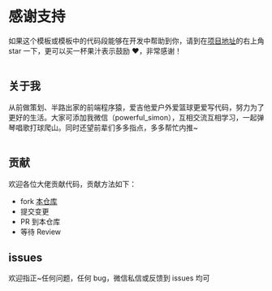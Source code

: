 <!-- ---
sidebarDepth: 0
--- -->

# 感谢支持

如果这个模板或模板中的代码段能够在开发中帮助到你，请到在<a href="https://github.com/simon9124/iview-dynamicRouter" target="_blank">项目地址</a>的右上角 star 一下，更可以买一杯果汁表示鼓励 :heart:，非常感谢！

<img style="width:400px" :src="$withBase('/assets/微信打赏.png')">

## 关于我

从前做策划、半路出家的前端程序猿，爱吉他爱户外爱篮球更爱写代码，努力为了更好的生活。大家可添加我微信（powerful_simon），互相交流互相学习，一起弹琴唱歌打球爬山。同时还望前辈们多多指点，多多帮忙内推~

<img :src="$withBase('/assets/myself.jpg')">

## 贡献

欢迎各位大佬贡献代码，贡献方法如下：

- fork <a href="https://github.com/simon9124/iview-dynamicRouter" target="_blank">本仓库</a>
- 提交变更
- PR 到本仓库
- 等待 Review

## issues

欢迎指正~任何问题，任何 bug，微信私信或反馈到 issues 均可
